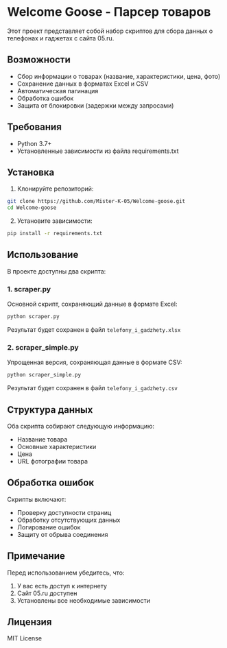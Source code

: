 # Welcome Goose - Парсер товаров

Этот проект представляет собой набор скриптов для сбора данных о телефонах и гаджетах с сайта 05.ru.

## Возможности

- Сбор информации о товарах (название, характеристики, цена, фото)
- Сохранение данных в форматах Excel и CSV
- Автоматическая пагинация
- Обработка ошибок
- Защита от блокировки (задержки между запросами)

## Требования

- Python 3.7+
- Установленные зависимости из файла requirements.txt

## Установка

1. Клонируйте репозиторий:
```bash
git clone https://github.com/Mister-K-05/Welcome-goose.git
cd Welcome-goose
```

2. Установите зависимости:
```bash
pip install -r requirements.txt
```

## Использование

В проекте доступны два скрипта:

### 1. scraper.py
Основной скрипт, сохраняющий данные в формате Excel:
```bash
python scraper.py
```
Результат будет сохранен в файл `telefony_i_gadzhety.xlsx`

### 2. scraper_simple.py
Упрощенная версия, сохраняющая данные в формате CSV:
```bash
python scraper_simple.py
```
Результат будет сохранен в файл `telefony_i_gadzhety.csv`

## Структура данных

Оба скрипта собирают следующую информацию:
- Название товара
- Основные характеристики
- Цена
- URL фотографии товара

## Обработка ошибок

Скрипты включают:
- Проверку доступности страниц
- Обработку отсутствующих данных
- Логирование ошибок
- Защиту от обрыва соединения

## Примечание

Перед использованием убедитесь, что:
1. У вас есть доступ к интернету
2. Сайт 05.ru доступен
3. Установлены все необходимые зависимости

## Лицензия

MIT License